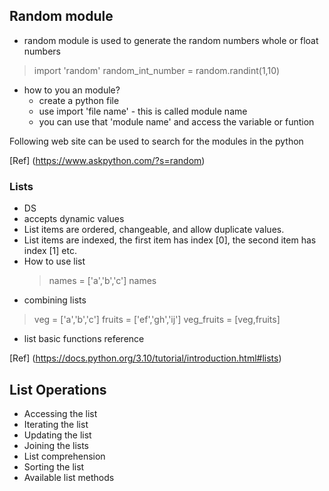 ## Random module
- random module is used to generate the random numbers whole or float numbers
> import 'random'
> random_int_number = random.randint(1,10)




- how to you an module?
  - create a python file
  -  use import 'file name' - this is called module name
  -  you can use that 'module name' and access the variable or funtion

Following web site can be used to search for the modules in the python

[Ref] (https://www.askpython.com/?s=random)


### Lists
- DS
- accepts dynamic values
- List items are ordered, changeable, and allow duplicate values.
- List items are indexed, the first item has index [0], the second item has index [1] etc.
- How to use list
  > names = ['a','b','c']
  > names
- combining lists
> veg = ['a','b','c']
> fruits = ['ef','gh','ij']
> veg_fruits = [veg,fruits]
- list basic functions reference
  
[Ref] (https://docs.python.org/3.10/tutorial/introduction.html#lists)

## List Operations

- Accessing the list
- Iterating the list
- Updating the list
- Joining the lists
- List comprehension
- Sorting the list
- Available list methods